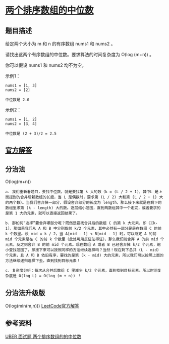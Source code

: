 # [两个排序数组的中位数](https://leetcode-cn.com/problems/median-of-two-sorted-arrays/description/)

## 题目描述
给定两个大小为 m 和 n 的有序数组 nums1 和 nums2 。

请找出这两个有序数组的中位数。要求算法的时间复杂度为 O(log (m+n)) 。

你可以假设 nums1 和 nums2 均不为空。

示例1：
```
nums1 = [1, 3]
nums2 = [2]

中位数是 2.0
```

示例2：
```
nums1 = [1, 2]
nums2 = [3, 4]

中位数是 (2 + 3)/2 = 2.5
```

## [官方解答](https://leetcode-cn.com/problems/median-of-two-sorted-arrays/solution/)

## 分治法
O(log(m+n))
```
a. 我们重新看题目，要找中位数，就是要找第 k 大的数（k = (L / 2 + 1)，其中L 是上面提到的合并后新数组的长度，当 L 是偶数时，要求第 (L / 2) 大和第 (L / 2 + 1) 大的两个数）。当我们舍弃掉一部分，假设舍弃部分的长度为 length，那么接下来就是在剩下的数组里求第 (k - length) 大的数。逐层缩小范围，直到两数组其中一个走完，或者要求的是第 1 大的元素，就可以直接返回结果了。

b. 那如何“选择”要舍弃哪部分呢？既然是要找合并后的数组 C 的第 k 大元素，即 C[k-1]，那如果我们从 A 和 B 中分别取前 k/2 个元素，其中必然有一部分是是在数组 C 的前 k 个数里。设 mid = k / 2，当 A[mid - 1] < B[mid - 1] 时，可以断定 A 的前 mid 个元素是在 C 的前 k 个数里（此处可用反证法得证），那么我们则舍弃 A 的前 mid 个元素。反之则舍弃 B 的前 mid 个元素。现在数组 A 或者 B 已经舍弃掉 k/2 个元素，缩小查找范围了，那接下来可以按照同样的方法继续选择吗？当然！现在剩下总共 (L - mid) 个元素，且 A 和 B 依旧有序，要找的是第 (k - mid) 大的元素，所以我们可以按照上面的方法继续递归选择下去，直到找到目标元素！

c. 复杂度分析：每次从合并后数组 C 里减少 k/2 个元素，直到找到目标元素。所以时间复杂度是 O(log L) = O(log (m + n)) ！
```

## 分治法升级版
O(log(min(m,n)))
[LeetCode官方解答](https://leetcode-cn.com/problems/median-of-two-sorted-arrays/solution/)

## 参考资料
[UBER 面试题 两个排序数组的的中位数](https://www.jiuzhang.com/qa/1768/)

